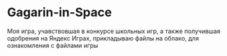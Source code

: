 # Gagarin-in-Space <br>
Моя игра, учавствовшая в конкурсе школьных игр, а также получившая одобрения на Яндекс Играх, прикладываю файлы на облако, для ознакомления с файлами игры
